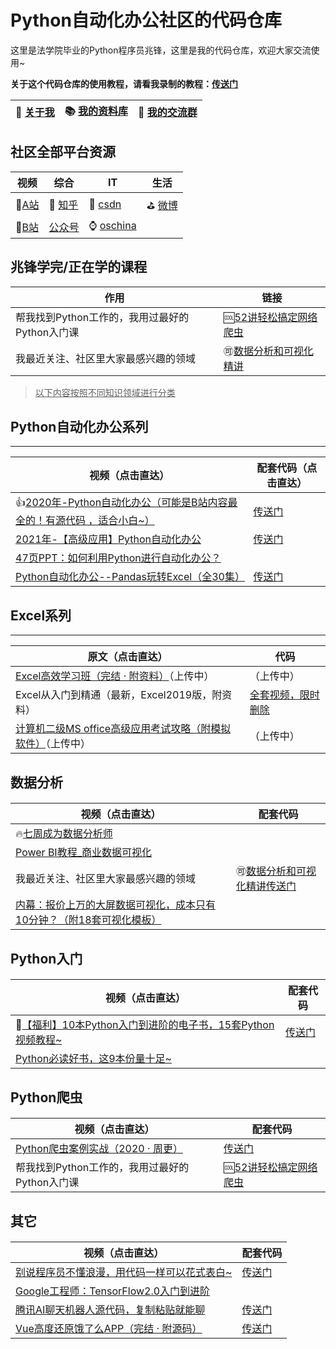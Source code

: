 

# Python自动化办公社区的代码仓库

这里是法学院毕业的Python程序员兆锋，这里是我的代码仓库，欢迎大家交流使用~

**关于这个代码仓库的使用教程，请看我录制的教程：[传送门](https://www.bilibili.com/video/BV1Ry4y1m7Ai)**



| 🎯  [关于我](https://mp.weixin.qq.com/s/UrJ5PkRWYydaajGetUqFYQ)   |  📚 [我的资料库](http://t.cn/A6Gkrbzw)   |  🚸 [我的交流群](https://mp.weixin.qq.com/s/6cR5fMSCtdI5sJdWiDwhOA)   |
| ---- | ---- | ---- |

## 社区全部平台资源

| 视频                                         | 综合                                              | IT                                              | 生活                                     |
| -------------------------------------------- | ------------------------------------------------- | ----------------------------------------------- | ---------------------------------------- |
| 🎪[A站](https://www.acfun.cn/u/35901274)      | 🚀 [知乎](https://www.zhihu.com/people/a-fei-2020) | 🎉 [csdn](https://blog.csdn.net/weixin_42321517) | ⛳ [微博](https://weibo.com/u/7411061007) |
| 🚗[B站](https://space.bilibili.com/259649365) | [公众号](http://t.cn/A6Gkrbzw)                    | ⌚ [oschina](https://my.oschina.net/u/3888978)   |                                          |



## 兆锋学完/正在学的课程

| 作用                                           | 链接                                                         |
| ---------------------------------------------- | ------------------------------------------------------------ |
| 帮我找到Python工作的，我用过最好的Python入门课 | 🆒[52讲轻松搞定网络爬虫](https://mp.weixin.qq.com/s/dUpSxPgTRMGTb5T7-Ya9Ow) |
| 我最近关注、社区里大家最感兴趣的领域           | 🉑[数据分析和可视化精讲](http://t.cn/A6qlcSCV)                |



> <u>以下内容按照不同知识领域进行分类</u>


## Python自动化办公系列

------



| 视频（点击直达）                                             | 配套代码（点击直达）                                         |
| ------------------------------------------------------------ | ------------------------------------------------------------ |
| 👍[2020年-Python自动化办公（可能是B站内容最全的！有源代码 ，适合小白~）](https://www.bilibili.com/video/BV12K411N7nx) | [传送门](https://mp.weixin.qq.com/s/XXi1XrQov9U7JFlAZBwDkw)  |
| [2021年-【高级应用】Python自动化办公](https://www.bilibili.com/video/BV1Ty4y1D7wZ) | [传送门](https://github.com/zhaofeng092/python_auto_office/tree/master/B%E7%AB%99/%E3%80%90%E9%AB%98%E7%BA%A7%E5%BA%94%E7%94%A8%E3%80%91Python%E8%87%AA%E5%8A%A8%E5%8C%96%E5%8A%9E%E5%85%AC/code) |
| [47页PPT：如何利用Python进行自动化办公？](https://mp.weixin.qq.com/s/k4opXSWsgjBGpu8aUVetSw) |                                                              |
| [Python自动化办公--Pandas玩转Excel（全30集）](https://www.bilibili.com/video/BV1hk4y1C73S) | [传送门](https://mp.weixin.qq.com/s/842wU4tJGrKXULHJ9EgvAA)  |

## Excel系列



------

| 原文（点击直达）                                             | 代码                                                         |
| ------------------------------------------------------------ | ------------------------------------------------------------ |
| [Excel高效学习班（完结 · 附资料）](https://www.acfun.cn/v/ac21081575)（上传中） | （上传中）                                                   |
| Excel从入门到精通（最新，Excel2019版，附资料）               | [全套视频，限时删除](https://mp.weixin.qq.com/s/8K1AKQ9l1cUXOc3ZdEdeBw) |
| [计算机二级MS office高级应用考试攻略（附模拟软件）](https://www.acfun.cn/v/ac21081586)（上传中） | （上传中）                                                   |



## 数据分析

#### [](https://www.acfun.cn/u/35901274)

| 视频（点击直达）                                             | 配套代码                                                     |
| ------------------------------------------------------------ | ------------------------------------------------------------ |
| 🔥[七周成为数据分析师](https://www.acfun.cn/v/ac19843284)     |                                                              |
| [Power BI教程_商业数据可视化](https://www.acfun.cn/v/ac19838235) |                                                              |
| 我最近关注、社区里大家最感兴趣的领域                         | 🉑[数据分析和可视化精讲](http://t.cn/A6qlcSCV)[传送门](https://mp.weixin.qq.com/s/842wU4tJGrKXULHJ9EgvAA) |
| [内幕：报价上万的大屏数据可视化，成本只有10分钟？（附18套可视化模板）](https://www.bilibili.com/video/BV1Kz4y1r76w) |                                                              |



## Python入门

#### 

| 视频（点击直达）                                             | 配套代码                                                    |
| ------------------------------------------------------------ | ----------------------------------------------------------- |
| 🍓[【福利】10本Python入门到进阶的电子书，15套Python视频教程~](https://mp.weixin.qq.com/s/J4zNQ1heLmZyQBGremqbPQ) | [传送门](https://mp.weixin.qq.com/s/842wU4tJGrKXULHJ9EgvAA) |
| [Python必读好书，这9本份量十足~](https://mp.weixin.qq.com/s/5YTIsyGj0ut5JA8apddVbQ) |                                                             |



## Python爬虫

#### 

| 视频（点击直达）                                             | 配套代码                                                     |
| ------------------------------------------------------------ | ------------------------------------------------------------ |
| [Python爬虫案例实战（2020 · 周更）](https://www.bilibili.com/video/BV15E411P7ey?p=1) | [传送门](https://github.com/zhaofeng092/python_auto_office/tree/master/B%E7%AB%99/Python%E7%88%AC%E8%99%AB%E6%A1%88%E4%BE%8B%E5%AE%9E%E6%88%98%EF%BC%882020%20%C2%B7%20%E5%91%A8%E6%9B%B4%EF%BC%89) |
| 帮我找到Python工作的，我用过最好的Python入门课               | 🆒[52讲轻松搞定网络爬虫](https://mp.weixin.qq.com/s/dUpSxPgTRMGTb5T7-Ya9Ow) |



## 其它

#### 

| 视频（点击直达）                                             | 配套代码                                                     |
| ------------------------------------------------------------ | ------------------------------------------------------------ |
| [别说程序员不懂浪漫，用代码一样可以花式表白~](https://www.bilibili.com/video/BV1zi4y1V73n) | [传送门](https://github.com/zhaofeng092/python_auto_office/tree/master/B%E7%AB%99/%E5%88%AB%E8%AF%B4%E7%A8%8B%E5%BA%8F%E5%91%98%E4%B8%8D%E6%87%82%E6%B5%AA%E6%BC%AB%EF%BC%8C%E7%94%A8%E4%BB%A3%E7%A0%81%E4%B8%80%E6%A0%B7%E5%8F%AF%E4%BB%A5%E8%8A%B1%E5%BC%8F%E8%A1%A8%E7%99%BD~) |
| [Google工程师：TensorFlow2.0入门到进阶](https://www.acfun.cn/v/ac18888954) |                                                              |
| [腾讯AI聊天机器人源代码，复制粘贴就能聊](https://mp.weixin.qq.com/s/8ZdQtc2zlkUVG_g8__RlJA) | [传送门](https://github.com/zhaofeng092/python_auto_office/blob/master/%E5%85%AC%E4%BC%97%E5%8F%B7/%E8%85%BE%E8%AE%AFAI%E8%81%8A%E5%A4%A9%E6%9C%BA%E5%99%A8%E4%BA%BA%E6%BA%90%E4%BB%A3%E7%A0%81%EF%BC%8C%E5%A4%8D%E5%88%B6%E7%B2%98%E8%B4%B4%E5%B0%B1%E8%83%BD%E8%81%8A.py) |
| [Vue高度还原饿了么APP（完结 · 附源码）](https://www.acfun.cn/v/ac21081272) | [传送门](https://mp.weixin.qq.com/s/ftN_CNEN7EgBlWteioSgog)  |


